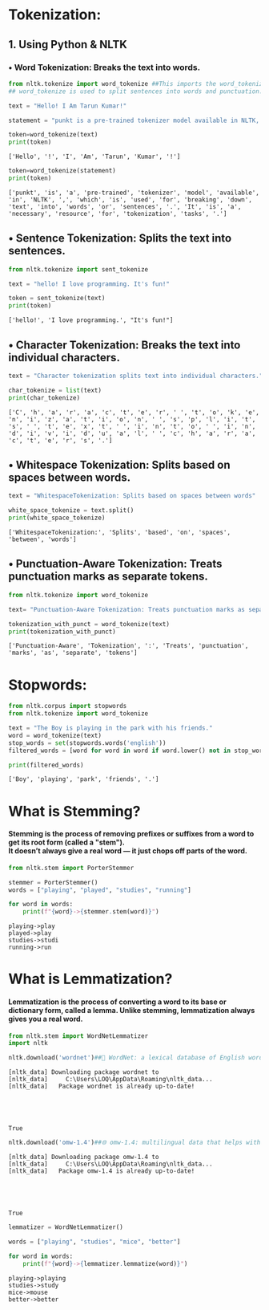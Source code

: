 <h1>Tokenization:</h1>


<h2>1. Using Python & NLTK</h2>
<h3>• Word Tokenization: Breaks the text into words.</h3>


```python
from nltk.tokenize import word_tokenize ##This imports the word_tokenize function from the NLTK (Natural Language Toolkit) library.
## word_tokenize is used to split sentences into words and punctuation.
```


```python
text = "Hello! I Am Tarun Kumar!"
```


```python
statement = "punkt is a pre-trained tokenizer model available in NLTK, which is used for breaking down text into words or sentences. It is a necessary resource for tokenization tasks."
```


```python
token=word_tokenize(text)
print(token)
```

    ['Hello', '!', 'I', 'Am', 'Tarun', 'Kumar', '!']
    


```python
token=word_tokenize(statement)
print(token)
```

    ['punkt', 'is', 'a', 'pre-trained', 'tokenizer', 'model', 'available', 'in', 'NLTK', ',', 'which', 'is', 'used', 'for', 'breaking', 'down', 'text', 'into', 'words', 'or', 'sentences', '.', 'It', 'is', 'a', 'necessary', 'resource', 'for', 'tokenization', 'tasks', '.']
    

<h2>• Sentence Tokenization: Splits the text into sentences.
</h2>


```python
from nltk.tokenize import sent_tokenize
```


```python
text = "hello! I love programming. It's fun!"
```


```python
token = sent_tokenize(text)
print(token)
```

    ['hello!', 'I love programming.', "It's fun!"]
    

<h2>• Character Tokenization: Breaks the text into individual characters.</h2>


```python
text = "Character tokenization splits text into individual characters."
```


```python
char_tokenize = list(text)
print(char_tokenize)
```

    ['C', 'h', 'a', 'r', 'a', 'c', 't', 'e', 'r', ' ', 't', 'o', 'k', 'e', 'n', 'i', 'z', 'a', 't', 'i', 'o', 'n', ' ', 's', 'p', 'l', 'i', 't', 's', ' ', 't', 'e', 'x', 't', ' ', 'i', 'n', 't', 'o', ' ', 'i', 'n', 'd', 'i', 'v', 'i', 'd', 'u', 'a', 'l', ' ', 'c', 'h', 'a', 'r', 'a', 'c', 't', 'e', 'r', 's', '.']
    

<h2>• Whitespace Tokenization: Splits based on spaces between words.</h2>


```python
text = "WhitespaceTokenization: Splits based on spaces between words"
```


```python
white_space_tokenize = text.split()
print(white_space_tokenize)
```

    ['WhitespaceTokenization:', 'Splits', 'based', 'on', 'spaces', 'between', 'words']
    

<h2>• Punctuation-Aware Tokenization: Treats punctuation marks as separate tokens.</h2>


```python
from nltk.tokenize import word_tokenize
```


```python
text= "Punctuation-Aware Tokenization: Treats punctuation marks as separate tokens"

```


```python
tokenization_with_punct = word_tokenize(text)
print(tokenization_with_punct)
```

    ['Punctuation-Aware', 'Tokenization', ':', 'Treats', 'punctuation', 'marks', 'as', 'separate', 'tokens']
    

<h1>Stopwords:</h1>


```python
from nltk.corpus import stopwords
from nltk.tokenize import word_tokenize
```


```python
text = "The Boy is playing in the park with his friends."
word = word_tokenize(text)
stop_words = set(stopwords.words('english'))
filtered_words = [word for word in word if word.lower() not in stop_words]
```


```python
print(filtered_words)
```

    ['Boy', 'playing', 'park', 'friends', '.']
    

<h1>What is Stemming?</h1>
<h4>Stemming is the process of removing prefixes or suffixes from a word to get its root form (called a "stem").<br>
It doesn’t always give a real word — it just chops off parts of the word.</h4>


```python
from nltk.stem import PorterStemmer
```


```python
stemmer = PorterStemmer()
words = ["playing", "played", "studies", "running"]
```


```python
for word in words:
    print(f"{word}->{stemmer.stem(word)}")
```

    playing->play
    played->play
    studies->studi
    running->run
    

<h1>What is Lemmatization?</h1>
<h4>Lemmatization is the process of converting a word to its base or dictionary form, called a lemma.
Unlike stemming, lemmatization always gives you a real word.</h4>


```python
from nltk.stem import WordNetLemmatizer
import nltk
```


```python
nltk.download('wordnet')##📘 WordNet: a lexical database of English words (used for lemmatization)
```

    [nltk_data] Downloading package wordnet to
    [nltk_data]     C:\Users\LOQ\AppData\Roaming\nltk_data...
    [nltk_data]   Package wordnet is already up-to-date!
    




    True




```python
nltk.download('omw-1.4')##🌐 omw-1.4: multilingual data that helps with meanings
```

    [nltk_data] Downloading package omw-1.4 to
    [nltk_data]     C:\Users\LOQ\AppData\Roaming\nltk_data...
    [nltk_data]   Package omw-1.4 is already up-to-date!
    




    True




```python
lemmatizer = WordNetLemmatizer()
```


```python
words = ["playing", "studies", "mice", "better"]
```


```python
for word in words:
    print(f"{word}->{lemmatizer.lemmatize(word)}")
```

    playing->playing
    studies->study
    mice->mouse
    better->better
    


```python

```
